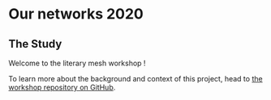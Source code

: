 # Our networks 2020

## The Study

Welcome to the literary mesh workshop !

To learn more about the background and context of this project, head to [the workshop repository on GitHub](https://github.com/tisserand-workshops/ournetworks-2020-the-study).

